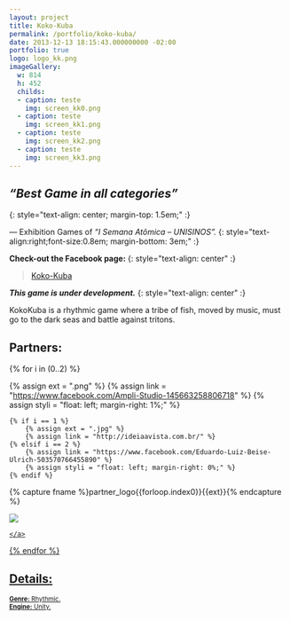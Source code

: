 ```yaml
---
layout: project
title: Koko-Kuba
permalink: /portfolio/koko-kuba/
date: 2013-12-13 18:15:43.000000000 -02:00
portfolio: true
logo: logo_kk.png
imageGallery:
  w: 814
  h: 452
  childs:
  - caption: teste
    img: screen_kk0.png
  - caption: teste
    img: screen_kk1.png
  - caption: teste
    img: screen_kk2.png
  - caption: teste
    img: screen_kk3.png
---
```

 <span/>

##  _“Best Game in all categories”_
{: style="text-align: center; margin-top: 1.5em;" :}

— Exhibition Games of _“I Semana Atômica – UNISINOS”._
{: style="text-align:right;font-size:0.8em; margin-bottom: 3em;" :}

**Check-out the Facebook page:**
{: style="text-align: center" :}

<div class="fb">
<div class="fb-page" data-href="https://www.facebook.com/KokoKubaGame" data-width="500" data-small-header="false" data-adapt-container-width="true" data-hide-cover="false" data-show-facepile="true"><blockquote cite="https://www.facebook.com/KokoKubaGame" class="fb-xfbml-parse-ignore"><a href="https://www.facebook.com/KokoKubaGame">Koko-Kuba</a></blockquote></div>
</div>

_**This game is under development.**_
{: style="text-align: center" :}

KokoKuba is a rhythmic game where a tribe of fish, moved by music, must go to the dark seas and battle against tritons.

## Partners:

<div class="block" >

{% for i in (0..2) %}

  {% assign ext = ".png" %}
  {% assign link = "https://www.facebook.com/Ampli-Studio-145663258806718" %}
  {% assign styli = "float: left; margin-right: 1%;" %}

    {% if i == 1 %}
        {% assign ext = ".jpg" %}
        {% assign link = "http://ideiaavista.com.br/" %}
    {% elsif i == 2 %}
        {% assign link = "https://www.facebook.com/Eduardo-Luiz-Beise-Ulrich-503570766455890" %}
        {% assign styli = "float: left; margin-right: 0%;" %}
    {% endif %}

  {% capture fname %}partner_logo{{forloop.index0}}{{ext}}{% endcapture %}


  <div class="centered" style="width:32%;">
  <a href="{{ link }}" target="_blank">
    <img src="{{ site.baseurl }}/img/portfolio/{{fname}}">

    </a>
  </div>


{% endfor %}

</div>



## Details:
<p style="font-size:0.8em">
<strong>Genre:</strong> Rhythmic.<br>
<strong>Engine:</strong> Unity.<br>
</p>
